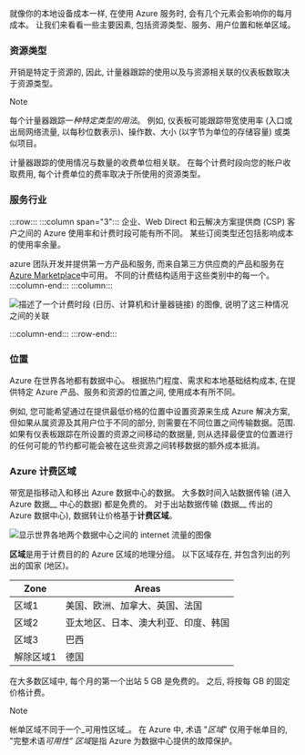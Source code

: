 就像你的本地设备成本一样, 在使用 Azure 服务时, 会有几个元素会影响你的每月成本。 让我们来看看一些主要因素, 包括资源类型、服务、用户位置和帐单区域。

### <a name="resource-type"></a>资源类型
开销是特定于资源的, 因此, 计量器跟踪的使用以及与资源相关联的仪表板数取决于资源类型。

> [!NOTE] 
> 每个计量器跟踪一*种特定类型的用法*。  例如, 仪表板可能跟踪带宽使用率 (入口或出局网络流量, 以每秒位数表示)、操作数、大小 (以字节为单位的存储容量) 或类似项目。

计量器跟踪的使用情况与数量的收费单位相关联。 在每个计费时段向您的帐户收取费用, 每个计费单位的费率取决于所使用的资源类型。

### <a name="services"></a>服务行业

:::row:::
  :::column span="3":::
企业、Web Direct 和云解决方案提供商 (CSP) 客户之间的 Azure 使用率和计费时段可能有所不同。 某些订阅类型还包括影响成本的使用率余量。

azure 团队开发并提供第一方产品和服务, 而来自第三方供应商的产品和服务在[Azure Marketplace](https://azuremarketplace.microsoft.com?azure-portal=true)中可用。 不同的计费结构适用于这些类别中的每一个。
   :::column-end:::
   :::column:::

![描述了一个计费时段 (日历、计算机和计量器链接) 的图像, 说明了这三种情况之间的关联](../media/2b-billing-period-graphic.png)

   :::column-end:::
:::row-end:::

### <a name="location"></a>位置
Azure 在世界各地都有数据中心。 根据热门程度、需求和本地基础结构成本, 在提供特定 Azure 产品、服务和资源的位置之间, 使用成本有所不同。

例如, 您可能希望通过在提供最低价格的位置中设置资源来生成 Azure 解决方案, 但如果从属资源及其用户位于不同的部分, 则需要在不同位置之间传输数据。范围. 如果有仪表板跟踪在所设置的资源之间移动的数据量, 则从选择最便宜的位置进行的任何可能的节约都可能会被在这些资源之间转移数据的额外成本抵消。

### <a name="azure-billing-zones"></a>Azure 计费区域
带宽是指移动入和移出 Azure 数据中心的数据。 大多数时间入站数据传输 (进入 Azure 数据__ 中心的数据) 都是免费的。 对于出站数据传输 (数据__ 传出的 Azure 数据中心), 数据转让价格基于**计费区域**。

![显示世界各地两个数据中心之间的 internet 流量的图像](../media/1b-azure-regions-globe.png)

**区域**是用于计费目的的 Azure 区域的地理分组。 以下区域存在, 并包含列出的列出的国家 (地区)。

| Zone | Areas |
|------|---------|
| 区域1 | 美国、欧洲、加拿大、英国、法国 | 
| 区域2 | 亚太地区、日本、澳大利亚、印度、韩国 |
| 区域3 | 巴西 |
| 解除区域1 | 德国 |

在大多数区域中, 每个月的第一个出站 5 GB 是免费的。 之后, 将按每 GB 的固定价格计费。

> [!NOTE] 
> 帐单区域不同于一个_可用性区域_。 在 Azure 中, 术语 "*区域*" 仅用于帐单目的, "完整术语*可用性" 区域*是指 Azure 为数据中心提供的故障保护。